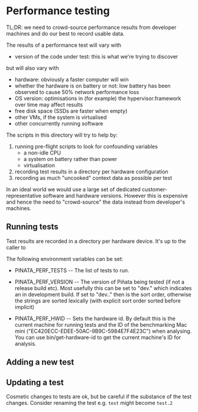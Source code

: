 Performance testing
===================

TL;DR: we need to crowd-source performance results from developer machines
and do our best to record usable data.

The results of a performance test will vary with

- version of the code under test: this is what we're trying to discover

but will also vary with

- hardware: obviously a faster computer will win
- whether the hardware is on battery or not: low battery has been observed
  to cause 50% network performance loss
- OS version: optimisations in (for example) the hypervisor.framework
  over time may affect results
- free disk space (SSDs are faster when empty)
- other VMs, if the system is virtualised
- other concurrently running software

The scripts in this directory will try to help by:

1. running pre-flight scripts to look for confounding variables
   - a non-idle CPU
   - a system on battery rather than power
   - virtualisation
2. recording test results in a directory per hardware configuration
3. recording as much "uncooked" context data as possible per test

In an ideal world we would use a large set of dedicated customer-representative
software and hardware versions. However this is expensive and hence the
need to "crowd-source" the data instead from developer's machines.

Running tests
-------------

Test results are recorded in a directory per hardware device.
It's up to the caller to 

The following environment variables can be set:

- PINATA_PERF_TESTS -- The list of tests to run.

- PINATA_PERF_VERSION -- The version of Piñata being tested (if not a
  release build etc). Most usefully this can be set to
  "dev.<something>" which indicates an in development build. If set to
  "dev.<int>.<something>" then <int> is the sort order, otherwise the
  strings are sorted lexically (with explicit sort order sorted before
  implicit)

- PINATA_PERF_HWID -- Sets the hardware id. By default this is the
  current machine for running tests and the ID of the benchmarking Mac
  mini ("EC420ECC-EDEE-50AC-9B9C-5984E7F4E23C") when analysing. You
  can use bin/get-hardware-id to get the current machine's ID for
  analysis.

Adding a new test
-----------------

Updating a test
---------------

Cosmetic changes to tests are ok, but be careful if the substance of the
test changes. Consider renaming the test e.g. `test` might become `test.2`
